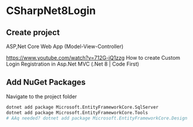 # CSharpNet8Login

## Create project
ASP,Net Core Web App (Model-View-Controller)

https://www.youtube.com/watch?v=712G-iQ1zzg
How to create Custom Login Registration in Asp.Net MVC (.Net 8 | Code First)


## Add NuGet Packages
Navigate to the project folder
```bash
dotnet add package Microsoft.EntityFrameworkCore.SqlServer
dotnet add package Microsoft.EntityFrameworkCore.Tools
# AAq needed? dotnet add package Microsoft.EntityFrameworkCore.Design
```
